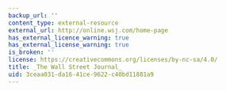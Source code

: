 ```yaml
---
backup_url: ''
content_type: external-resource
external_url: http://online.wsj.com/home-page
has_external_licence_warning: true
has_external_license_warning: true
is_broken: ''
license: https://creativecommons.org/licenses/by-nc-sa/4.0/
title: _The Wall Street Journal_
uid: 3ceaa031-da16-41ce-9622-c40bd11881a9
---
```

